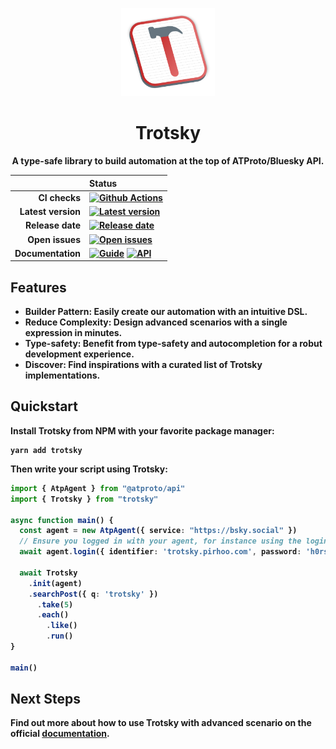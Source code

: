 <p align="center">
  <a href="https://trotsky.pirhoo.com"  align="center">
    <img src="./docs/public/logo-square-light.svg" width="150">
  </a>
  <br>
</p>
<h1 align="center">Trotsky</h1>
<p align="center"><strong>A type-safe library to build automation at the top of ATProto/Bluesky API.<strong></p>

<div align="center">

|      | Status |
| ---: | :--- |
| **CI checks** | [![Github Actions](https://img.shields.io/github/actions/workflow/status/pirhoo/trotsky/main.yml?style=flat-square)](https://github.com/pirhoo/trotsky/actions/workflows/main.yml) |
| **Latest version** | [![Latest version](https://img.shields.io/npm/v/trotsky?style=flat-square&color=success)](https://www.npmjs.com/package/trotsky) |
|   **Release date** | [![Release date](https://img.shields.io/npm/last-update/trotsky?style=flat-square&color=success)](https://github.com/pirhoo/trotsky/releases/latest) |
|    **Open issues** | [![Open issues](https://img.shields.io/github/issues/pirhoo/trotsky?style=flat-square&color=success)](https://github.com/ICIJ/datashare/issues/) |
|  **Documentation** | [![Guide](https://img.shields.io/badge/Guide-b92e2e?style=flat-square)](https://trotsky.pirhoo.com/guide/getting-started.html) [![API](https://img.shields.io/badge/API-b92e2e?style=flat-square)](https://trotsky.pirhoo.com/api/reference/) |

</div>

## Features

* **Builder Pattern**: Easily create our automation with an intuitive DSL.
* **Reduce Complexity**: Design advanced scenarios with a single expression in minutes.
* **Type-safety**: Benefit from type-safety and autocompletion for a robut development experience.
* **Discover**: Find inspirations with a curated list of Trotsky implementations.

## Quickstart

Install Trotsky from NPM with your favorite package manager:

```
yarn add trotsky
```

Then write your script using Trotsky:

```ts
import { AtpAgent } from "@atproto/api"
import { Trotsky } from "trotsky"

async function main() {
  const agent = new AtpAgent({ service: "https://bsky.social" })
  // Ensure you logged in with your agent, for instance using the login method
  await agent.login({ identifier: 'trotsky.pirhoo.com', password: 'h0rs3!' })

  await Trotsky
    .init(agent)
    .searchPost({ q: 'trotsky' })
      .take(5)
      .each()
        .like()
        .run()
}

main()
```

## Next Steps

Find out more about how to use Trotsky with advanced scenario on the official [documentation](https://trotsky.pirhoo.com).


